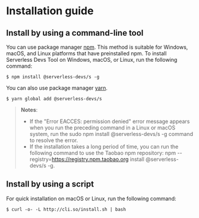 # Installation guide

## Install by using a command-line tool

You can use package manager [npm](https://www.npmjs.com/). This method is suitable for Windows, macOS, and Linux platforms that have preinstalled npm. To install Serverless Devs Tool on Windows, macOS, or Linux, run the following command:

```shell script
$ npm install @serverless-devs/s -g
```
You can also use package manager [yarn](https://yarnpkg.com/).

```shell script
$ yarn global add @serverless-devs/s
```



> **Notes**:
> - If the "Error EACCES: permission denied" error message appears when you run the preceding command in a Linux or macOS system, run the sudo npm install @serverless-devs/s -g command to resolve the error.
> - If the installation takes a long period of time, you can run the following command to use the Taobao npm repository: npm --registry=https://registry.npm.taobao.org install @serverless-devs/s -g.

## Install by using a script

For quick installation on macOS or Linux, run the following command:

```shell script
$ curl -o- -L http://cli.so/install.sh | bash
```


